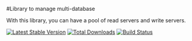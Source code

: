#Library to manage multi-database

With this library, you can have a pool of read servers and write servers.

[![Latest Stable Version](https://poser.pugx.org/remiheens/dbbalancer/version.png)](https://packagist.org/packages/remiheens/dbbalancer) 
[![Total Downloads](https://poser.pugx.org/remiheens/dbbalancer/d/total.png)](https://packagist.org/packages/remiheens/dbbalancer)
[![Build Status](https://travis-ci.org/remiheens/DBBalancer.png)](https://travis-ci.org/remiheens/DBBalancer)
